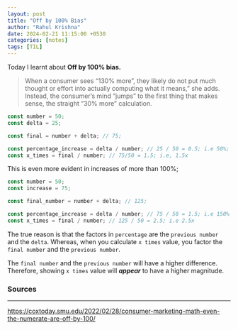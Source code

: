 ```yaml
---
layout: post
title: "Off by 100% Bias"
author: "Rahul Krishna"
date: 2024-02-21 11:15:00 +0530
categories: [notes]
tags: [TIL]
---
```


Today I learnt about **Off by 100% bias.**

> When a consumer sees “130% more”, they likely do not put much thought or effort into actually computing what it means,” she adds. Instead, the consumer’s mind “jumps” to the first thing that makes sense, the straight “30% more” calculation.

```jsx
const number = 50;
const delta = 25;

const final = number + delta; // 75;

const percentage_increase = delta / number; // 25 / 50 = 0.5; i.e 50%;
const x_times = final / number; // 75/50 = 1.5; i.e, 1.5x
```

This is even more evident in increases of more than 100%;

```jsx
const number = 50;
const increase = 75;

const final_number = number + delta; // 125;

const percentage_increase = delta / number; // 75 / 50 = 1.5; i.e 150%
const x_times = final / number; // 125 / 50 = 2.5; i.e 2.5x
```

The true reason is that the factors in `percentage` are the `previous number` and the `delta`. Whereas, when you calculate `x times` value, you factor the `final number` and the `previous number`.

The `final number` and the `previous number` will have a higher difference. Therefore, showing `x times` value will **_appear_** to have a higher magnitude.

### Sources

---

https://coxtoday.smu.edu/2022/02/28/consumer-marketing-math-even-the-numerate-are-off-by-100/
